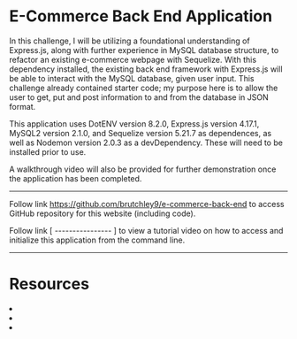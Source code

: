 # E-Commerce Back End Application


In this challenge, I will be utilizing a foundational understanding of Express.js, along with further experience in MySQL database structure, to refactor an existing e-commerce webpage with Sequelize. With this dependency installed, the existing back end framework with Express.js will be able to interact with the MySQL database, given user input. This challenge already contained starter code; my purpose here is to allow the user to get, put and post information to and from the database in JSON format.

This application uses DotENV version 8.2.0, Express.js version 4.17.1, MySQL2 version 2.1.0, and Sequelize version 5.21.7 as dependences, as well as Nodemon version 2.0.3 as a devDependency. These will need to be installed prior to use.

A walkthrough video will also be provided for further demonstration once the application has been completed.
    

---
    

Follow link https://github.com/brutchley9/e-commerce-back-end to access GitHub repository for this website (including code).

Follow link [ ---------------- ] to view a tutorial video on how to access and initialize this application from the command line.


---
    
    
# Resources
    
<li></li>

<li></li>

<li></li>